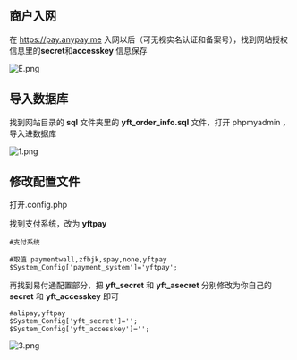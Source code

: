 ## 商户入网

在 https://pay.anypay.me 入网以后（可无视实名认证和备案号），找到网站授权信息里的**secret**和**accesskey** 信息保存

![E.png](https://i.loli.net/2018/02/24/5a90f0a5a91ef.png)

## 导入数据库

找到网站目录的 **sql** 文件夹里的 **yft_order_info.sql** 文件，打开 phpmyadmin ，导入进数据库

![1.png](https://i.loli.net/2018/02/24/5a90f0cbbe4ef.png)



## 修改配置文件

打开.config.php

找到支付系统，改为 **yftpay**

```
#支付系统

#取值 paymentwall,zfbjk,spay,none,yftpay
$System_Config['payment_system']='yftpay';
```

再找到易付通配置部分，把 **yft_secret** 和 **yft_asecret** 分别修改为你自己的 **secret** 和  **yft_accesskey** 即可

```
#alipay,yftpay
$System_Config['yft_secret']='';
$System_Config['yft_accesskey']='';
```

![3.png](https://i.loli.net/2018/02/24/5a90f22ec2f9b.png)
